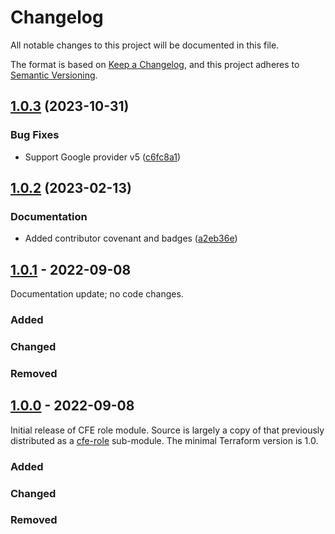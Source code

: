 # Changelog

<!-- spell-checker: ignore markdownlint -->
<!-- markdownlint-disable MD024 -->

All notable changes to this project will be documented in this file.

The format is based on [Keep a Changelog](https://keepachangelog.com/en/1.0.0/),
and this project adheres to [Semantic Versioning](https://semver.org/spec/v2.0.0.html).

## [1.0.3](https://github.com/memes/terraform-google-f5-bigip-cfe-role/compare/v1.0.2...v1.0.3) (2023-10-31)


### Bug Fixes

* Support Google provider v5 ([c6fc8a1](https://github.com/memes/terraform-google-f5-bigip-cfe-role/commit/c6fc8a188cdbe42b4ab75127255036a4752854fb))

## [1.0.2](https://github.com/memes/terraform-google-f5-bigip-cfe-role/compare/v1.0.1...v1.0.2) (2023-02-13)


### Documentation

* Added contributor covenant and badges ([a2eb36e](https://github.com/memes/terraform-google-f5-bigip-cfe-role/commit/a2eb36e1bf15f7cc2fdea35b1349e29db1b1f235))

## [1.0.1] - 2022-09-08

Documentation update; no code changes.

### Added

### Changed

### Removed

## [1.0.0] - 2022-09-08

Initial release of CFE role module. Source is largely a copy of that previously
distributed as a [cfe-role](https://github.com/memes/terraform-google-f5-bigip/tree/main/modules/cfe-role)
sub-module. The minimal Terraform version is 1.0.

### Added

### Changed

### Removed

[1.0.1]: https://github.com/memes/terraform-google-f5-bigip-cfe-role/compare/v1.0.0...v1.0.1
[1.0.0]: https://github.com/memes/terraform-google-f5-bigip-cfe-role/releases/tag/v1.0.0
